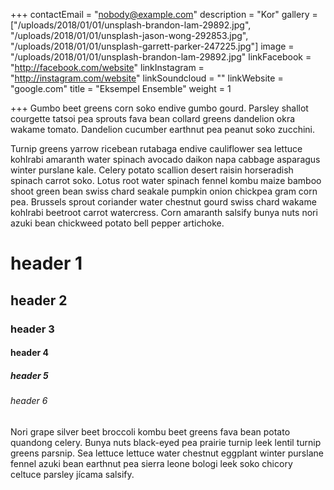 +++
contactEmail = "nobody@example.com"
description = "Kor"
gallery = ["/uploads/2018/01/01/unsplash-brandon-lam-29892.jpg", "/uploads/2018/01/01/unsplash-jason-wong-292853.jpg", "/uploads/2018/01/01/unsplash-garrett-parker-247225.jpg"]
image = "/uploads/2018/01/01/unsplash-brandon-lam-29892.jpg"
linkFacebook = "http://facebook.com/website"
linkInstagram = "http://instagram.com/website"
linkSoundcloud = ""
linkWebsite = "google.com"
title = "Eksempel Ensemble"
weight = 1

+++
Gumbo beet greens corn soko endive gumbo gourd. Parsley shallot courgette tatsoi pea sprouts fava bean collard greens dandelion okra wakame tomato. Dandelion cucumber earthnut pea peanut soko zucchini.

Turnip greens yarrow ricebean rutabaga endive cauliflower sea lettuce kohlrabi amaranth water spinach avocado daikon napa cabbage asparagus winter purslane kale. Celery potato scallion desert raisin horseradish spinach carrot soko. Lotus root water spinach fennel kombu maize bamboo shoot green bean swiss chard seakale pumpkin onion chickpea gram corn pea. Brussels sprout coriander water chestnut gourd swiss chard wakame kohlrabi beetroot carrot watercress. Corn amaranth salsify bunya nuts nori azuki bean chickweed potato bell pepper artichoke.

# header 1

## header 2

### header 3

#### header 4

##### header 5

###### header 6

Nori grape silver beet broccoli kombu beet greens fava bean potato quandong celery. Bunya nuts black-eyed pea prairie turnip leek lentil turnip greens parsnip. Sea lettuce lettuce water chestnut eggplant winter purslane fennel azuki bean earthnut pea sierra leone bologi leek soko chicory celtuce parsley jícama salsify.